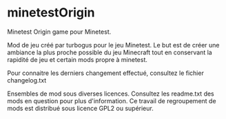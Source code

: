 minetestOrigin
==============

Minetest Origin game pour Minetest.

Mod de jeu créé par turbogus pour le jeu Minetest. Le but est de créer une ambiance la plus proche
possible du jeu Minecraft tout en conservant la rapidité de jeu et certain mods propre à minetest.

Pour connaitre les derniers changement effectué, consultez le fichier changelog.txt

Ensembles de mod sous diverses licences. Consultez les readme.txt des mods en question pour plus d'information.
Ce travail de regroupement de mods est distribué sous licence GPL2 ou supérieur.




